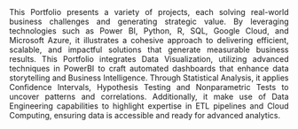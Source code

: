 <div align="justify">
This Portfolio presents a variety of projects, each solving real-world business challenges and generating strategic value. By leveraging technologies such as Power BI, Python, R, SQL, Google Cloud, and Microsoft Azure, it illustrates a cohesive approach to delivering efficient, scalable, and impactful solutions that generate measurable business results. This Portfolio integrates Data Visualization, utilizing advanced techniques in PowerBI to craft automated dashboards that enhance data storytelling and Business Intelligence. Through Statistical Analysis, it applies Confidence Intervals, Hypothesis Testing and Nonparametric Tests to uncover patterns and correlations. Additionally, it make use of Data Engineering capabilities to highlight expertise in ETL pipelines and Cloud Computing, ensuring data is accessible and ready for advanced analytics.
